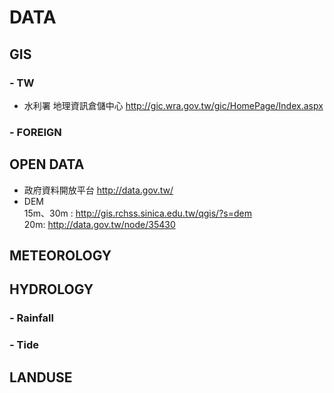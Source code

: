 # DATA

## GIS
### - TW
* 水利署 地理資訊倉儲中心 http://gic.wra.gov.tw/gic/HomePage/Index.aspx  


### - FOREIGN

## OPEN DATA
* 政府資料開放平台 http://data.gov.tw/  
* DEM  
  15m、30m :  http://gis.rchss.sinica.edu.tw/qgis/?s=dem  
  20m: http://data.gov.tw/node/35430  

## METEOROLOGY

## HYDROLOGY
### - Rainfall
### - Tide

## LANDUSE